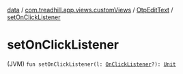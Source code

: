 [data](../../index.md) / [com.treadhill.app.views.customViews](../index.md) / [OtpEditText](index.md) / [setOnClickListener](./set-on-click-listener.md)

# setOnClickListener

(JVM) `fun setOnClickListener(l: `[`OnClickListener`](https://developer.android.com/reference/android/view/View/OnClickListener.html)`?): `[`Unit`](https://kotlinlang.org/api/latest/jvm/stdlib/kotlin/-unit/index.html)